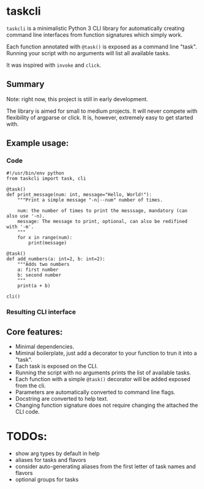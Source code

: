 # taskcli

`taskcli` is a minimalistic Python 3 CLI library for automatically
creating command line interfaces from function signatures which simply work.

Each function annotated with `@task()` is exposed as a command line "task".
Running your script with no arguments will list all available tasks.

It was inspired with `invoke` and `click`.

## Summary
Note: right now, this project is still in early development.

The library is aimed for small to medium projects.
It will never compete with flexibility of argparse or click.
It is, however, extremely easy to get started with.


## Example usage:
### Code
```
#!/usr/bin/env python
from taskcli import task, cli

@task()
def print_message(num: int, message="Hello, World!"):
    """Print a simple message "-n|--num" number of times.

    num: the number of times to print the messsage, mandatory (can also use '-n).
    message: The message to print, optional, can also be redifined with '-m'.
    """
    for x in range(num):
        print(message)

@task()
def add_numbers(a: int=2, b: int=2):
    """Adds two numbers
    a: first number
    b: second number
    """
    print(a + b)

cli()
```
### Resulting CLI interface


## Core features:
- Minimal dependencies.
- Miminal boilerplate, just add a decorator to your function to trun it into a "task".
- Each task is exposed on the CLI.
- Running the script with no arguments prints the list of available tasks.
- Each function with a simple `@task()` decorator will be added exposed from the cli.
- Parameters are automatically converted to command line flags.
- Docstring are converted to help text.
- Changing function signature does not require changing the attached the CLI code.



# TODOs:
- show arg types by default in help
- aliases for tasks and flavors
- consider auto-generating aliases from the first letter of task names and flavors
- optional groups for tasks
